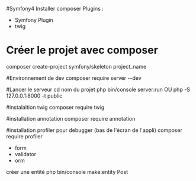 #Symfony4
Installer composer
Plugins : 
 - Symfony Plugin
 - twig
# Créer le projet avec composer
composer create-project symfony/skeleton project_name

#Environnement de dev
composer require server --dev

#Lancer le serveur
cd nom du projet
php bin/console server:run
OU
php -S 127.0.0.1:8000 -t public

#instalaltion twig
composer require twig

#installation annotation
composer require annotation

#installation profiler pour debugger (bas de l'écran de l'appli)
composer require profiler

- form
- validator
- orm

créer une entité
php bin/console make:entity Post